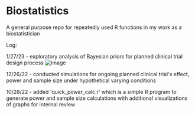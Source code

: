 # Biostatistics
A general purpose repo for repeatedly used R functions in my work as a biostatistician

Log:

1/27/23 - exploratory analysis of Bayesian priors for planned clinical trial design process ![image](https://user-images.githubusercontent.com/41307659/216089095-3b7e1193-5345-46ed-84c0-e6fcd24f965a.png)


12/26/22 - conducted simulations for ongoing planned clinical trial's effect, power and sample size under hypothetical varying conditions 

10/28/22 - added 'quick_power_calc.r' which is a simple R program to generate power and sample size calculations with additional visualizations of graphs for internal review
